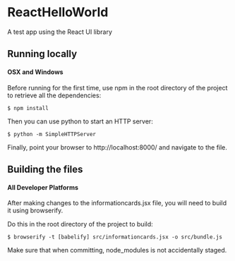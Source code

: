 # ReactHelloWorld
A test app using the React UI library

## Running locally

#### OSX and Windows
Before running for the first time, use npm in the root directory of the project to retrieve all the dependencies:
```
$ npm install
```

Then you can use python to start an HTTP server:
```
$ python -m SimpleHTTPServer
```

Finally, point your browser to http://localhost:8000/ and navigate to the file.


## Building the files

#### All Developer Platforms
After making changes to the informationcards.jsx file, you will need to build it using browserify.

Do this in the root directory of the project to build:
```
$ browserify -t [babelify] src/informationcards.jsx -o src/bundle.js
```

Make sure that when committing, node_modules is not accidentally staged. 